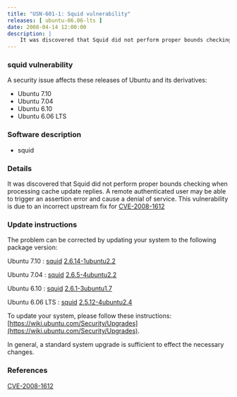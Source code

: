 ```yaml
---
title: "USN-601-1: Squid vulnerability"
releases: [ ubuntu-06.06-lts ]
date: 2008-04-14 12:00:00
description: |
    It was discovered that Squid did not perform proper bounds checking when processing cache update replies. A remote authenticated user may be able to trigger an assertion error and cause a denial of service. This vulnerability is due to an incorrect upstream fix for [CVE-2008-1612](http://people.ubuntu.com/~ubuntu-security/cve/CVE-2007-6239">CVE-2007-6239</a>. (<a href="http://people.ubuntu.com/~ubuntu-security/cve/CVE-2008-1612)) 
--- 
```

 
### squid vulnerability

A security issue affects these releases of Ubuntu and its derivatives:

* Ubuntu 7.10
* Ubuntu 7.04
* Ubuntu 6.10
* Ubuntu 6.06 LTS

### Software description

* squid 

### Details

It was discovered that Squid did not perform proper bounds checking when processing cache update replies. A remote authenticated user may be able to trigger an assertion error and cause a denial of service. This vulnerability is due to an incorrect upstream fix for [CVE-2008-1612](http://people.ubuntu.com/~ubuntu-security/cve/CVE-2007-6239">CVE-2007-6239</a>. (<a href="http://people.ubuntu.com/~ubuntu-security/cve/CVE-2008-1612)) 

### Update instructions

The problem can be corrected by updating your system to the following package version:

Ubuntu 7.10
 : [squid](https://launchpad.net/ubuntu/+source/squid) <span> [2.6.14-1ubuntu2.2](https://launchpad.net/ubuntu/+source/squid/2.6.14-1ubuntu2.2) </span> 

Ubuntu 7.04
 : [squid](https://launchpad.net/ubuntu/+source/squid) <span> [2.6.5-4ubuntu2.2](https://launchpad.net/ubuntu/+source/squid/2.6.5-4ubuntu2.2) </span> 

Ubuntu 6.10
 : [squid](https://launchpad.net/ubuntu/+source/squid) <span> [2.6.1-3ubuntu1.7](https://launchpad.net/ubuntu/+source/squid/2.6.1-3ubuntu1.7) </span> 

Ubuntu 6.06 LTS
 : [squid](https://launchpad.net/ubuntu/+source/squid) <span> [2.5.12-4ubuntu2.4](https://launchpad.net/ubuntu/+source/squid/2.5.12-4ubuntu2.4) </span> 

To update your system, please follow these instructions: [https://wiki.ubuntu.com/Security/Upgrades](https://wiki.ubuntu.com/Security/Upgrades).

In general, a standard system upgrade is sufficient to effect the necessary changes. 

### References

 [CVE-2008-1612](http://people.ubuntu.com/~ubuntu-security/cve/CVE-2008-1612)
 
